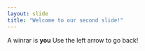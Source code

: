 ```yaml
---
layout: slide
title: "Welcome to our second slide!"
---
```

A winrar is **you**
Use the left arrow to go back!
